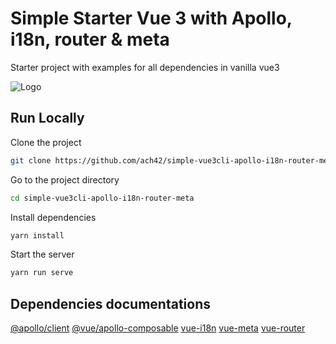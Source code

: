 
# Simple Starter Vue 3 with Apollo, i18n, router & meta

Starter project with examples for all dependencies in vanilla vue3


![Logo](https://zupimages.net/up/23/10/jsr5.png)


## Run Locally

Clone the project

```bash
git clone https://github.com/ach42/simple-vue3cli-apollo-i18n-router-meta
```

Go to the project directory

```bash
cd simple-vue3cli-apollo-i18n-router-meta
```

Install dependencies

```bash
yarn install
```

Start the server

```bash
yarn run serve
```


## Dependencies documentations

[@apollo/client](https://apollo.vuejs.org)
[@vue/apollo-composable](https://v4.apollo.vuejs.org/guide-composable/setup.html)
[vue-i18n](https://vue-i18n.intlify.dev)
[vue-meta](https://vue-meta.nuxtjs.org")
[vue-router](https://router.vuejs.org)
